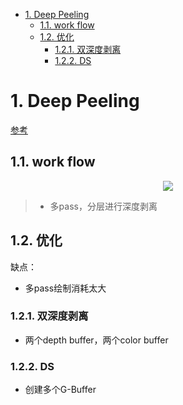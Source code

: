 
<!-- TOC -->

- [1. Deep Peeling](#1-deep-peeling)
  - [1.1. work flow](#11-work-flow)
  - [1.2. 优化](#12-优化)
    - [1.2.1. 双深度剥离](#121-双深度剥离)
    - [1.2.2. DS](#122-ds)

<!-- /TOC -->

# 1. Deep Peeling
[参考](https://zhuanlan.zhihu.com/p/92337395)

## 1.1. work flow

<div align="center">

![][DeepPeeling]

</div>

[DeepPeeling]: ./images/DeepPeeling.jpg

> - 多pass，分层进行深度剥离

## 1.2. 优化
缺点：
- 多pass绘制消耗太大

### 1.2.1. 双深度剥离
- 两个depth buffer，两个color buffer

### 1.2.2. DS
- 创建多个G-Buffer
